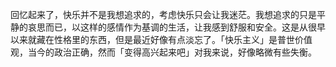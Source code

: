 回忆起来了，快乐并不是我想追求的，考虑快乐只会让我迷茫。我想追求的只是平静的哀思而已，以这样的感情作为基调的生活，让我感到舒服和安全。这是从很早以来就藏在性格里的东西，但是最近好像有点淡忘了。「快乐主义」是普世价值观，当今的政治正确，然而「变得高兴起来吧」对我来说，好像略微有些失衡。